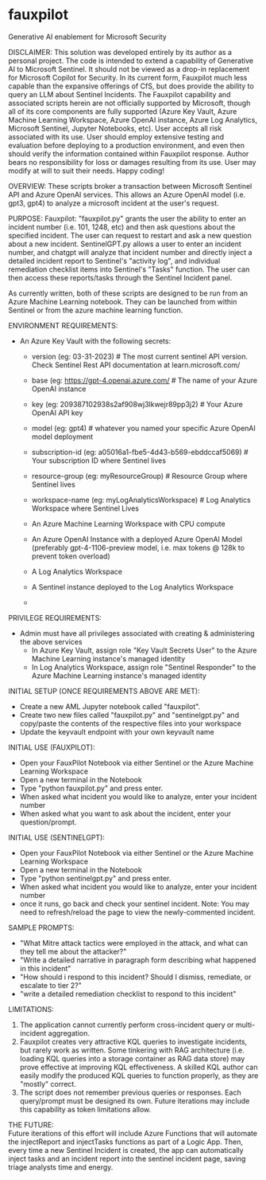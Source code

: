 # fauxpilot
Generative AI enablement for Microsoft Security

DISCLAIMER: 
This solution was developed entirely by its author as a personal project.  The code is intended to extend a capability of Generative AI to Microsoft Sentinel.  It should not be viewed as a drop-in replacement for Microsoft Copilot for Security.  In its current form, Fauxpilot much less capable than the expansive offerings of CfS, but does provide the ability to query an LLM about Sentinel Incidents. The Fauxpilot capability and associated scripts herein are not officially supported by Microsoft, though all of its core components are fully supported (Azure Key Vault, Azure Machine Learning Workspace, Azure OpenAI instance, Azure Log Analytics, Microsoft Sentinel, Jupyter Notebooks, etc).  User accepts all risk associated with its use.  User should employ extensive testing and evaluation before deploying to a production environment, and even then should verify the information contained within Fauxpilot response. Author bears no responsibility for loss or damages resulting from its use.  User may modify at will to suit their needs. Happy coding!

OVERVIEW:
These scripts broker a transaction between Microsoft Sentinel API and Azure OpenAI services.  This allows an Azure OpenAI model (i.e. gpt3, gpt4) to analyze a microsoft incident at the user's request.

PURPOSE:
Fauxpilot: "fauxpilot.py" grants the user the ability to enter an incident number (i.e. 101, 1248, etc) and then ask questions about the specified incident.  The user can request to restart and ask a new question about a new incident.  SentinelGPT.py allows a user to enter an incident number, and chatgpt will analyze that incident number and directly inject a detailed incident report to Sentinel's "activity log", and individual remediation checklist items into Sentinel's "Tasks" function.  The user can then access these reports/tasks through the Sentinel Incident panel.

As currently written, both of these scripts are designed to be run from an Azure Machine Learning notebook.  They can be launched from within Sentinel or from the azure machine learning function.

ENVIRONMENT REQUIREMENTS:
- An Azure Key Vault with the following secrets:
    - version (eg: 03-31-2023) # The most current sentinel API version.  Check Sentinel Rest API documentation at learn.microsoft.com/
    - base (eg: https://gpt-4.openai.azure.com/ # The name of your Azure OpenAI instance
    - key (eg: 209387102938s2af908wj3lkwejr89pp3j2) # Your Azure OpenAI API key
    - model (eg: gpt4) # whatever you named your specific Azure OpenAI model deployment
    - subscription-id (eg: a05016a1-fbe5-4d43-b569-ebddccaf5069) # Your subscription ID where Sentinel lives
    - resource-group (eg: myResourceGroup) # Resource Group where Sentinel lives
    - workspace-name (eg: myLogAnalyticsWorkspace) # Log Analytics Workspace where Sentinel Lives
 
  - An Azure Machine Learning Workspace with CPU compute
  - An Azure OpenAI Instance with a deployed Azure OpenAI Model (preferably gpt-4-1106-preview model, i.e. max tokens @ 128k to prevent token overload)
  - A Log Analytics Workspace
  - A Sentinel instance deployed to the Log Analytics Workspace
  - 
PRIVILEGE REQUIREMENTS:
  - Admin must have all privileges associated with creating & administering the above services
    - In Azure Key Vault, assign role "Key Vault Secrets User" to the Azure Machine Learning instance's managed identity
    - In Log Analytics Workspace, assign role "Sentinel Responder" to the Azure Machine Learning instance's managed identity
   
INITIAL SETUP (ONCE REQUIREMENTS ABOVE ARE MET):
- Create a new AML Jupyter notebook called "fauxpilot".
- Create two new files called "fauxpilot.py" and "sentinelgpt.py" and copy/paste the contents of the respective files into your workspace
- Update the keyvault endpoint with your own keyvault name

INITIAL USE (FAUXPILOT):
- Open your FauxPilot Notebook via either Sentinel or the Azure Machine Learning Workspace
- Open a new terminal in the Notebook
- Type "python fauxpilot.py" and press enter.
- When asked what incident you would like to analyze, enter your incident number
- When asked what you want to ask about the incident, enter your question/prompt.

INITIAL USE (SENTINELGPT):
- Open your FauxPilot Notebook via either Sentinel or the Azure Machine Learning Workspace
- Open a new terminal in the Notebook
- Type "python sentinelgpt.py" and press enter.
- When asked what incident you would like to analyze, enter your incident number
- once it runs, go back and check your sentinel incident.  Note: You may need to refresh/reload the page to view the newly-commented incident.

SAMPLE PROMPTS:
- "What Mitre attack tactics were employed in the attack, and what can they tell me about the attacker?"
- "Write a detailed narrative in paragraph form describing what happened in this incident"
- "How should i respond to this incident?  Should I dismiss, remediate, or escalate to tier 2?"
- "write a detailed remediation checklist to respond to this incident"

LIMITATIONS:
1. The application cannot currently perform cross-incident query or multi-incident aggregation.  
2. Fauxpilot creates very attractive KQL queries to investigate incidents, but rarely work as written.  Some tinkering with RAG architecture (i.e. loading KQL queries into a storage container as RAG data store) may prove effective at improving KQL effectiveness.  A skilled KQL author can easily modify the produced KQL queries to function properly, as they are "mostly" correct.
3. The script does not remember previous queries or responses.  Each query/prompt must be designed its own.  Future iterations may include this capability as token limitations allow.

THE FUTURE:   
Future iterations of this effort will include Azure Functions that will automate the injectReport and injectTasks functions as part of a Logic App.  Then, every time a new Sentinel Incident is created, the app can automatically inject tasks and an incident report into the sentinel incident page, saving triage analysts time and energy.
